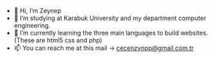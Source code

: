 - 👋 Hi, I’m Zeynep
- 👀 I’m studying at Karabuk University and my department computer engineering.
- 🌱 I’m currently learning the three main languages  to build websites.(These are html5 css and php)
- 📫 You can reach me at this mail -> cecenzynpp@gmail.com.tr

<!---
Zayn-app/Zayn-app is a ✨ special ✨ repository because its `README.md` (this file) appears on your GitHub profile.
You can click the Preview link to take a look at your changes.
--->
